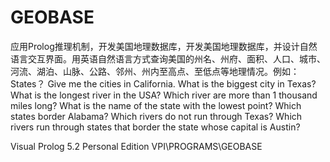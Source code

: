 # GEOBASE
应用Prolog推理机制，开发美国地理数据库，开发美国地理数据库，并设计自然语言交互界面。用英语自然语言方式查询美国的州名、州府、面积、人口、城市、河流、湖泊、山脉、公路、邻州、州内至高点、至低点等地理情况。例如：
States？
Give me the cities in California.
What is the biggest city in Texas?
What is the longest river in the USA?
Which river are more than 1 thousand miles long?
What is the name of the state with the lowest point?
Which states border Alabama?
Which rivers do not run through Texas?
Which rivers run through states that border the state whose capital is Austin?


Visual Prolog 5.2 Personal Edition  VPI\PROGRAMS\GEOBASE

